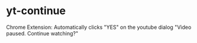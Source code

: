 # yt-continue
Chrome Extension: Automatically clicks "YES" on the youtube dialog "Video paused. Continue watching?"
